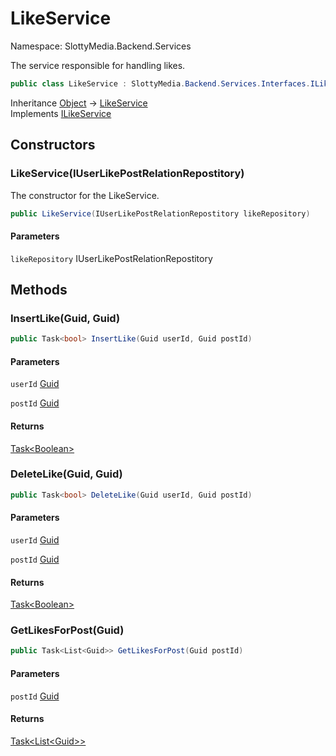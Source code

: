 # LikeService

Namespace: SlottyMedia.Backend.Services

The service responsible for handling likes.

```csharp
public class LikeService : SlottyMedia.Backend.Services.Interfaces.ILikeService
```

Inheritance [Object](https://docs.microsoft.com/en-us/dotnet/api/system.object) → [LikeService](./slottymedia.backend.services.likeservice.md)<br>
Implements [ILikeService](./slottymedia.backend.services.interfaces.ilikeservice.md)

## Constructors

### **LikeService(IUserLikePostRelationRepostitory)**

The constructor for the LikeService.

```csharp
public LikeService(IUserLikePostRelationRepostitory likeRepository)
```

#### Parameters

`likeRepository` IUserLikePostRelationRepostitory<br>

## Methods

### **InsertLike(Guid, Guid)**

```csharp
public Task<bool> InsertLike(Guid userId, Guid postId)
```

#### Parameters

`userId` [Guid](https://docs.microsoft.com/en-us/dotnet/api/system.guid)<br>

`postId` [Guid](https://docs.microsoft.com/en-us/dotnet/api/system.guid)<br>

#### Returns

[Task&lt;Boolean&gt;](https://docs.microsoft.com/en-us/dotnet/api/system.threading.tasks.task-1)<br>

### **DeleteLike(Guid, Guid)**

```csharp
public Task<bool> DeleteLike(Guid userId, Guid postId)
```

#### Parameters

`userId` [Guid](https://docs.microsoft.com/en-us/dotnet/api/system.guid)<br>

`postId` [Guid](https://docs.microsoft.com/en-us/dotnet/api/system.guid)<br>

#### Returns

[Task&lt;Boolean&gt;](https://docs.microsoft.com/en-us/dotnet/api/system.threading.tasks.task-1)<br>

### **GetLikesForPost(Guid)**

```csharp
public Task<List<Guid>> GetLikesForPost(Guid postId)
```

#### Parameters

`postId` [Guid](https://docs.microsoft.com/en-us/dotnet/api/system.guid)<br>

#### Returns

[Task&lt;List&lt;Guid&gt;&gt;](https://docs.microsoft.com/en-us/dotnet/api/system.threading.tasks.task-1)<br>
